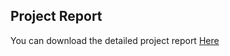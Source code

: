 ## Project Report

You can download the detailed project report [Here](https://github.com/SRIKARA-BHARADWAJ/EXG-acquisition-system/blob/70e35bdbf6b3bb141b289ec344d91c999cea3b74/UG%20Project%20Report%20R22%20Copy.pdf)

